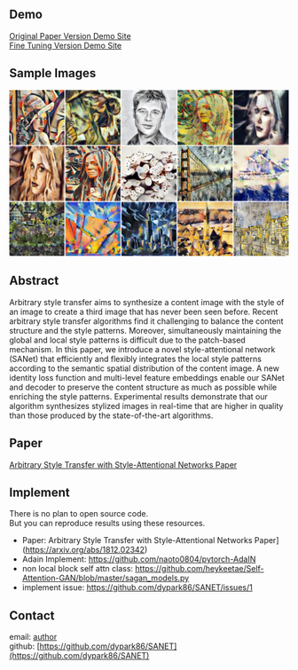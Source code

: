 ## Demo
[Original Paper Version Demo Site](http://style.airi.kr/ori_demo)<br>
[Fine Tuning Version Demo Site](http://style.airi.kr/demo)
## Sample Images
![ex_screenshot](./images/head.jpg)
## Abstract
Arbitrary style transfer aims to synthesize a content image with the style of an image to create a third image that has never been seen before. Recent arbitrary style transfer algorithms find it challenging to balance the content structure and the style patterns. Moreover, simultaneously maintaining the global and local style patterns is difficult due to the patch-based mechanism. In this paper, we introduce a novel style-attentional network (SANet) that efficiently and flexibly integrates the local style patterns according to the semantic spatial distribution of the content image. A new identity loss function and multi-level feature embeddings enable our SANet and decoder to preserve the content structure as much as possible while enriching the style patterns. Experimental results demonstrate that our algorithm synthesizes stylized images in real-time that are higher in quality than those produced by the state-of-the-art algorithms.
## Paper
[Arbitrary Style Transfer with Style-Attentional Networks Paper](https://arxiv.org/abs/1812.02342)
## Implement
There is no plan to open source code.<br>
But you can reproduce results using these resources.
- Paper: Arbitrary Style Transfer with Style-Attentional Networks Paper](https://arxiv.org/abs/1812.02342)
- Adain Implement: https://github.com/naoto0804/pytorch-AdaIN
- non local block self attn class: https://github.com/heykeetae/Self-Attention-GAN/blob/master/sagan_models.py
- implement issue: https://github.com/dypark86/SANET/issues/1

## Contact
email: [author](mailto:likebullet86@gmail.com) <br>
github: [https://github.com/dypark86/SANET](https://github.com/dypark86/SANET)
